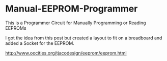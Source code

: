 # Manual-EEPROM-Programmer
This is a Programmer Circuit for Manually Programming or Reading EEPROMs

I got the idea from this post but created a layout to fit on a breadboard and added a Socket for the
EEPROM.

http://www.oocities.org/tjacodesign/eeprom/eeprom.html
